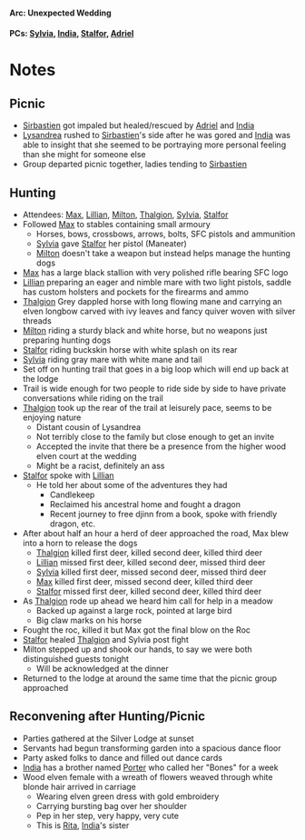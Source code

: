 #### Arc: Unexpected Wedding
#### PCs: [Sylvia](PCs/Past/Sylvia.md), [India](PCs/Current/India.md), [Stalfor](PCs/Current/Stalfor.md), [Adriel](PCs/Past/Adriel.md)

# Notes
## Picnic
- [Sirbastien](NPCs/Living/Sirbastien.md) got impaled but healed/rescued by [Adriel](PCs/Past/Adriel.md) and [India](PCs/Current/India.md)
- [Lysandrea](NPCs/Living/Lysandrea.md) rushed to [Sirbastien](NPCs/Living/Sirbastien.md)'s side after he was gored and [India](PCs/Current/India.md) was able to insight that she seemed to be portraying more personal feeling than she might for someone else
- Group departed picnic together, ladies tending to [Sirbastien](NPCs/Living/Sirbastien.md) 

## Hunting
- Attendees: [Max](NPCs/Deceased/Max.md), [Lillian](NPCs/Living/Lillian.md), [Milton](NPCs/Living/Milton.md), [Thalgion](NPCs/Deceased/Thalgion.md), [Sylvia](PCs/Past/Sylvia.md), [Stalfor](PCs/Current/Stalfor.md)
- Followed [Max](NPCs/Deceased/Max.md) to stables containing small armoury
	- Horses, bows, crossbows, arrows, bolts, SFC pistols and ammunition
	- [Sylvia](PCs/Past/Sylvia.md) gave [Stalfor](PCs/Current/Stalfor.md) her pistol (Maneater)
	- [Milton](NPCs/Living/Milton.md) doesn't take a weapon but instead helps manage the hunting dogs
- [Max](NPCs/Deceased/Max.md) has a large black stallion with very polished rifle bearing SFC logo
- [Lillian](NPCs/Living/Lillian.md) preparing an eager and nimble mare with two light pistols, saddle has custom holsters and pockets for the firearms and ammo
- [Thalgion](NPCs/Deceased/Thalgion.md) Grey dappled horse with long flowing mane and carrying an elven longbow carved with ivy leaves and fancy quiver woven with silver threads
- [Milton](NPCs/Living/Milton.md) riding a sturdy black and white horse, but no weapons just preparing hunting dogs
- [Stalfor](PCs/Current/Stalfor.md) riding buckskin horse with white splash on its rear
- [Sylvia](PCs/Past/Sylvia.md) riding gray mare with white mane and tail
- Set off on hunting trail that goes in a big loop which will end up back at the lodge
- Trail is wide enough for two people to ride side by side to have private conversations while riding on the trail
- [Thalgion](NPCs/Deceased/Thalgion.md) took up the rear of the trail at leisurely pace, seems to be enjoying nature
	- Distant cousin of Lysandrea
	- Not terribly close to the family but close enough to get an invite
	- Accepted the invite that there be a presence from the higher wood elven court at the wedding
	- Might be a racist, definitely an ass
- [Stalfor](PCs/Current/Stalfor.md) spoke with [Lillian](NPCs/Living/Lillian.md) 
	- He told her about some of the adventures they had
		- Candlekeep
		- Reclaimed his ancestral home and fought a dragon
		- Recent journey to free djinn from a book, spoke with friendly dragon, etc.
- After about half an hour a herd of deer approached the road, Max blew into a horn to release the dogs
	- [Thalgion](NPCs/Deceased/Thalgion.md) killed first deer, killed second deer, killed third deer
	- [Lillian](NPCs/Living/Lillian.md) missed first deer, killed second deer, missed third deer
	- [Sylvia](PCs/Past/Sylvia.md) killed first deer, missed second deer, missed third deer
	- [Max](NPCs/Deceased/Max.md) killed first deer, missed second deer, killed third deer
	- [Stalfor](PCs/Current/Stalfor.md) missed first deer, killed second deer, killed third deer
- As [Thalgion](NPCs/Deceased/Thalgion.md) rode up ahead we heard him call for help in a meadow
	- Backed up against a large rock, pointed at large bird
	- Big claw marks on his horse
- Fought the roc, killed it but Max got the final blow on the Roc
- [Stalfor](PCs/Current/Stalfor.md) healed [Thalgion](NPCs/Deceased/Thalgion.md) and Sylvia post fight
- Milton stepped up and shook our hands, to say we were both distinguished guests tonight
	- Will be acknowledged at the dinner
- Returned to the lodge at around the same time that the picnic group approached

## Reconvening after Hunting/Picnic
- Parties gathered at the Silver Lodge at sunset
- Servants had begun transforming garden into a spacious dance floor
- Party asked folks to dance and filled out dance cards
- [India](PCs/Current/India.md) has a brother named [Porter](NPCs/Living/Porter.md) who called her "Bones" for a week
- Wood elven female with a wreath of flowers weaved through white blonde hair arrived in carriage
	- Wearing elven green dress with gold embroidery
	- Carrying bursting bag over her shoulder
	- Pep in her step, very happy, very cute
	- This is [Rita](NPCs/Living/Rita.md), [India](PCs/Current/India.md)'s sister